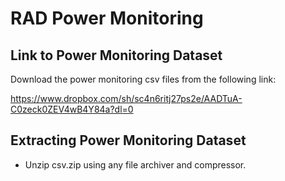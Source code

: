 # RAD Power Monitoring

## Link to Power Monitoring Dataset

Download the power monitoring csv files from the following link:

https://www.dropbox.com/sh/sc4n6ritj27ps2e/AADTuA-C0zeck0ZEV4wB4Y84a?dl=0

## Extracting Power Monitoring Dataset

* Unzip csv.zip using any file archiver and compressor.
